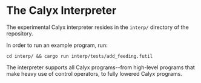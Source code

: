 # The Calyx Interpreter

The experimental Calyx interpreter resides in the `interp/` directory of the
repository.

In order to run an example program, run:
```
cd interp/ && cargo run interp/tests/add_feeding.futil
```

The interpreter supports all Calyx programs--from high-level programs that make
heavy use of control operators, to fully lowered Calyx programs.
